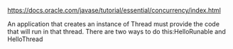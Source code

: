 https://docs.oracle.com/javase/tutorial/essential/concurrency/index.html




An application that creates an instance of 
Thread must provide the code that will run in that thread.
 There are two ways to do this:HelloRunable and HelloThread
